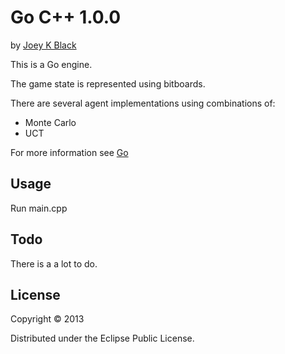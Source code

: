 # Go C++ 1.0.0

by [Joey K Black](joey-black.appspot.com)

This is a Go engine.

The game state is represented using bitboards.

There are several agent implementations using combinations of:
* Monte Carlo
* UCT

For more information see [Go](https://drive.google.com/file/d/0B7YV8ipsgGKpb2pxUkVVa2FtUVU/edit?usp=sharing)

## Usage

Run main.cpp

## Todo

There is a a lot to do.

## License

Copyright © 2013

Distributed under the Eclipse Public License.
